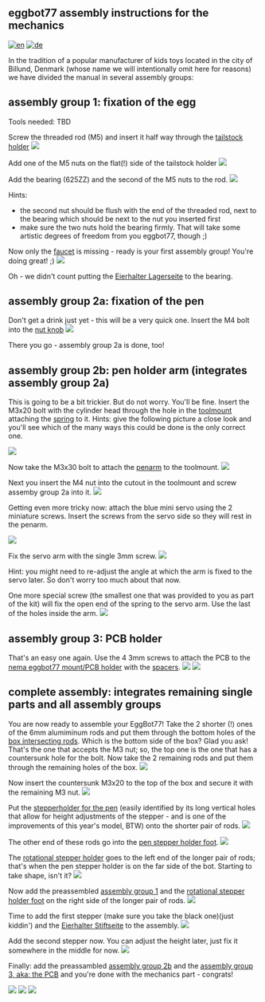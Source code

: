 ## eggbot77 assembly instructions for the mechanics
[![en](https://img.shields.io/badge/lang-en-red.svg)](https://github.com/section77/eggbot77/blob/main/mechanics/assembly/README.en.md)
[![de](https://img.shields.io/badge/lang-de-blue.svg)](https://github.com/section77/eggbot77/blob/main/mechanics/assembly/README.md)

In the tradition of a popular manufacturer of kids toys located in the city of Billund, Denmark (whose name we will intentionally omit here for reasons) we have divided the manual in several assembly groups:

## assembly group 1: fixation of the egg

Tools needed: TBD

Screw the threaded rod (M5) and insert it half way through the [tailstock holder](eb77-eh21_bauteil-01-IMG_4891.JPG)
![](eb77-eh21_baugruppe-1-1-IMG_4937.JPG)

Add one of the M5 nuts on the flat(!) side of the tailstock holder
![](eb77-eh21_baugruppe-1-2-IMG_4936.JPG)

Add the bearing (625ZZ) and the second of the M5 nuts to the rod.
![](eb77-eh21_baugruppe-1-3-IMG_4942.JPG)

Hints: 
* the second nut should be flush with the end of the threaded rod, next to the bearing which should be next to the nut you inserted first
* make sure the two nuts hold the bearing firmly. That will take some artistic degrees of freedom from you eggbot77, though ;)

Now only the [faucet](eb77-eh21_bauteil-02-IMG_4895.JPG) is missing - ready is your first assembly group! You're doing great! ;)
![](eb77-eh21_baugruppe-1-IMG_4948.JPG)

Oh - we didn't count putting the [Eierhalter Lagerseite](eb77-eh21_bauteil-03-IMG_4906) to the bearing.

## assembly group 2a: fixation of the pen

Don't get a drink just yet - this will be a very quick one.
Insert the M4 bolt into the [nut knob](eb77-eh21_bauteil-04-IMG_4899.JPG)
![](eb77-eh21_baugruppe-2a-IMG_4934.JPG)

There you go - assembly group 2a is done, too!

## assembly group 2b: pen holder arm (integrates assembly group 2a)

This is going to be a bit trickier. But do not worry. You'll be fine.
Insert the M3x20 bolt with the cylinder head through the hole in the [toolmount](eb77-eh21_bauteil-05-IMG_4897.JPG) attaching the [spring](eb77-eh21_bauteil-06-IMG_4902.JPG) to it.
Hints: give the following picture a close look and you'll see which of the many ways this could be done is the only correct one.

![](eb77-eh21_baugruppe-2b-IMG_4935.JPG)

Now take the M3x30 bolt to attach the [penarm](eb77-eh21_bauteil-07-IMG_4900.JPG) to the toolmount.
![](eb77-eh21_baugruppe-2b-IMG_4941.JPG)

Next you insert the M4 nut into the cutout in the toolmount and screw assemby group 2a into it.
![](eb77-eh21_baugruppe-2b-IMG_4951.JPG)

Getting even more tricky now: attach the blue mini servo using the 2 miniature screws. Insert the screws from the servo side so they will rest in the penarm.

![](eb77-eh21_baugruppe-2b-IMG_4955.JPG)

Fix the servo arm with the single 3mm screw.
![](eb77-eh21_baugruppe-2b-IMG_4957.JPG)

Hint: you might need to re-adjust the angle at which the arm is fixed to the servo later. So don't worry too much about that now.

One more special screw (the smallest one that was provided to you as part of the kit) will fix the open end of the spring to the servo arm. Use the last of the holes inside the arm.
![](eb77-eh21_baugruppe-2b-IMG_4960.JPG)

## assembly group 3: PCB holder
That's an easy one again. Use the 4 3mm screws to attach the PCB to the [nema eggbot77 mount/PCB holder](eb77-eh21_bauteil-08-IMG_4901.JPG) with the [spacers](eb77-eh21_bauteil-09-IMG_4905.JPG).
![](eb77-eh21_baugruppe-3-IMG_4952.JPG)
![](eb77-eh21_baugruppe-3-IMG_4953.JPG)

## complete assembly: integrates remaining single parts and all assembly groups
You are now ready to assemble your EggBot77! Take the 2 shorter (!) ones of the 6mm alumiminum rods and put them through the bottom holes of the [box intersecting rods](eb77-eh21_bauteil-10-IMG_4889.JPG). Which is the bottom side of the box? Glad you ask! That's the one that accepts the M3 nut; so, the top one is the one that has a countersunk hole for the bolt. Now take the 2 remaining rods and put them through the remaining holes of the box.
![](eb77-eh21_aufbau-1-IMG_4927.JPG)

Now insert the countersunk M3x20 to the top of the box and secure it with the remaining M3 nut.
![](eb77-eh21_aufbau-2-IMG_4932.JPG)

Put the [stepperholder for the pen](eb77-eh21_bauteil-11-IMG_4884.JPG) (easily identified by its long vertical holes that allow for height adjustments of the stepper - and is one of the improvements of this year's model, BTW) onto the shorter pair of rods.
![](eb77-eh21_aufbau-3-IMG_4938.JPG)

The other end of these rods go into the [pen stepper holder foot](eb77-eh21_bauteil-12-IMG_4893.JPG).
![](eb77-eh21_aufbau-4-IMG_4943.JPG)

The [rotational stepper holder](eb77-eh21_bauteil-13-IMG_4885.JPG) goes to the left end of the longer pair of rods; that's when the pen stepper holder is on the far side of the bot. Starting to take shape, isn't it?
![](eb77-eh21_aufbau-5-IMG_4949.JPG)

Now add the preassembled [assembly group 1](eb77-eh21_baugruppe-1-3-IMG_4942.JPG) and the [rotational stepper holder foot](eb77-eh21_bauteil-14-IMG_4894.JPG) on the right side of the longer pair of rods.
![](eb77-eh21_aufbau-6-IMG_4954.JPG)

Time to add the first stepper (make sure you take the black one)(just kiddin') and the [Eierhalter Stiftseite](eb77-eh21_bauteil-15-IMG_4910.JPG) to the assembly.
![](eb77-eh21_aufbau-7-IMG_4956.JPG)

Add the second stepper now. You can adjust the height later, just fix it somewhere in the middle for now.
![](eb77-eh21_aufbau-8-IMG_4959.JPG)

Finally: add the preassambled [assembly group 2b](eb77-eh21_baugruppe-2b-IMG_4960.JPG) and the [assembly group 3, aka: the PCB](eb77-eh21_baugruppe-3-IMG_4952.JPG) and you're done with the mechanics part - congrats!

![](eb77-eh21_aufbau-9-IMG_4961.JPG)
![](eb77-eh21_aufbau-10-IMG_4963.JPG)
![](eb77-eh21_aufbau-11-IMG_4965.JPG)
